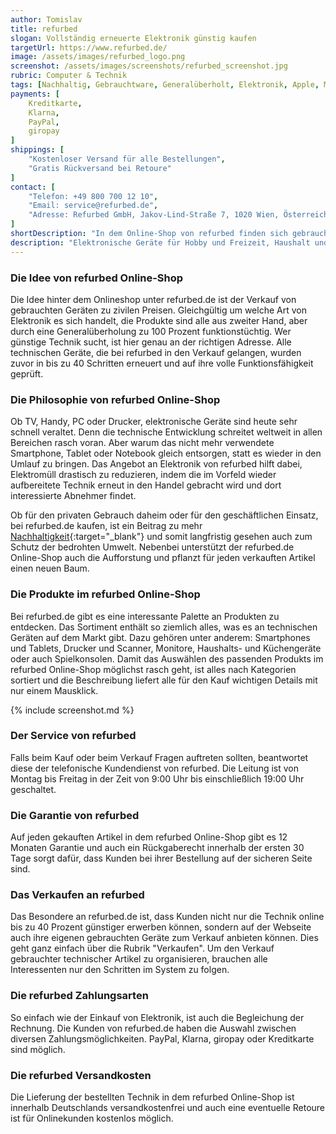```yaml
---
author: Tomislav
title: refurbed
slogan: Vollständig erneuerte Elektronik günstig kaufen
targetUrl: https://www.refurbed.de/
image: /assets/images/refurbed_logo.png
screenshot: /assets/images/screenshots/refurbed_screenshot.jpg
rubric: Computer & Technik
tags: [Nachhaltig, Gebrauchtware, Generalüberholt, Elektronik, Apple, Medienartikel, Second Hand]
payments: [
    Kreditkarte,
    Klarna,
    PayPal,
    giropay
]
shippings: [
    "Kostenloser Versand für alle Bestellungen",
    "Gratis Rückversand bei Retoure"
]
contact: [
    "Telefon: +49 800 700 12 10",
    "Email: service@refurbed.de",
    "Adresse: Refurbed GmbH, Jakov-Lind-Straße 7, 1020 Wien, Österreich"
]
shortDescription: "In dem Online-Shop von refurbed finden sich gebrauchte, aber runderneuerte Elektronikprodukte, die wie neu aussehen und funktionieren, mit 12 Monaten Garantie."
description: "Elektronische Geräte für Hobby und Freizeit, Haushalt und Beruf kaufen, kann meist sehr kostspielig werden. Denn Handys, Küchenmaschinen, PCs oder Drucker bekommt man schließlich nicht geschenkt. Es gibt jedoch eine tolle Methode, um beim Kauf von Elektronik verschiedenster Art hervorragende Qualität zu günstigen Preisen zu erhalten. 'Refurbished' heißt hier das Zauberwort. Damit gemeint sind Geräte, die vom Verkäufer technisch geprüft, professionell wieder aufbereitet und generalüberholt wurden."
---
```


### Die Idee von refurbed Online-Shop

Die Idee hinter dem Onlineshop unter refurbed.de ist der Verkauf von gebrauchten Geräten zu zivilen Preisen. Gleichgültig um welche Art von Elektronik es sich handelt, die Produkte sind alle aus zweiter Hand, aber durch eine Generalüberholung zu 100 Prozent funktionstüchtig. Wer günstige Technik sucht, ist hier genau an der richtigen Adresse. Alle technischen Geräte, die bei refurbed in den Verkauf gelangen, wurden zuvor in bis zu 40 Schritten erneuert und auf ihre volle Funktionsfähigkeit geprüft.

### Die Philosophie von refurbed Online-Shop

Ob TV, Handy, PC oder Drucker, elektronische Geräte sind heute sehr schnell veraltet. Denn die technische Entwicklung schreitet weltweit in allen Bereichen rasch voran. Aber warum das nicht mehr verwendete Smartphone, Tablet oder Notebook gleich entsorgen, statt es wieder in den Umlauf zu bringen. Das Angebot an Elektronik von refurbed hilft dabei, Elektromüll drastisch zu reduzieren, indem die im Vorfeld wieder aufbereitete Technik erneut in den Handel gebracht wird und dort interessierte Abnehmer findet.

Ob für den privaten Gebrauch daheim oder für den geschäftlichen Einsatz, bei refurbed.de kaufen, ist ein Beitrag zu mehr [Nachhaltigkeit](https://nachhaltigkeit.refurbed.com/de/){:target="_blank"} und somit langfristig gesehen auch zum Schutz der bedrohten Umwelt. Nebenbei unterstützt der refurbed.de Online-Shop auch die Aufforstung und pflanzt für jeden verkauften Artikel einen neuen Baum.

### Die Produkte im refurbed Online-Shop

Bei refurbed.de gibt es eine interessante Palette an Produkten zu entdecken. Das Sortiment enthält so ziemlich alles, was es an technischen Geräten auf dem Markt gibt. Dazu gehören unter anderem: Smartphones und Tablets, Drucker und Scanner, Monitore, Haushalts- und Küchengeräte oder auch Spielkonsolen. Damit das Auswählen des passenden Produkts im refurbed Online-Shop möglichst rasch geht, ist alles nach Kategorien sortiert und die Beschreibung liefert alle für den Kauf wichtigen Details mit nur einem Mausklick.

{% include screenshot.md %}

### Der Service von refurbed

Falls beim Kauf oder beim Verkauf Fragen auftreten sollten, beantwortet diese der telefonische Kundendienst von refurbed. Die Leitung ist von Montag bis Freitag in der Zeit von 9:00 Uhr bis einschließlich 19:00 Uhr geschaltet.

### Die Garantie von refurbed

Auf jeden gekauften Artikel in dem refurbed Online-Shop gibt es 12 Monaten Garantie und auch ein Rückgaberecht innerhalb der ersten 30 Tage sorgt dafür, dass Kunden bei ihrer Bestellung auf der sicheren Seite sind.

### Das Verkaufen an refurbed

Das Besondere an refurbed.de ist, dass Kunden nicht nur die Technik online bis zu 40 Prozent günstiger erwerben können, sondern auf der Webseite auch ihre eigenen gebrauchten Geräte zum Verkauf anbieten können. Dies geht ganz einfach über die Rubrik "Verkaufen". Um den Verkauf gebrauchter technischer Artikel zu organisieren, brauchen alle Interessenten nur den Schritten im System zu folgen.

### Die refurbed Zahlungsarten

So einfach wie der Einkauf von Elektronik, ist auch die Begleichung der Rechnung. Die Kunden von refurbed.de haben die Auswahl zwischen diversen Zahlungsmöglichkeiten. PayPal, Klarna, giropay oder Kreditkarte sind möglich. 

### Die refurbed Versandkosten

Die Lieferung der bestellten Technik in dem refurbed Online-Shop ist innerhalb Deutschlands versandkostenfrei und auch eine eventuelle Retoure ist für Onlinekunden kostenlos möglich.